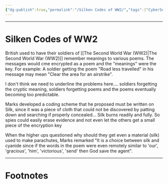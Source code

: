 ```yaml
---
{"dg-publish":true,"permalink":"/Silken Codes of WW2/","tags":["CyberSec","Military","History"]}
---
```



---
# Silken Codes of WW2
British used to have their soldiers of [[The Second World War (WW2)\|The Second World War (WW2)]] remember meanings to various poems. The messages would cme encrypted as a poem and the "meanings" were the key. For example: A soldier getting the poem "Road less travelled" in his message may mean "Clear the area for an airstrike".

I don't think we need to underline the problems here.... soldiers forgetting the cryptic meaning, soldiers forgetting poems and the poems eventually becoming too predictable.

Marks developed a coding scheme that he proposed must be written on Silk, since it was a piece of cloth that could not be discovered by patting down and searching if properly concealed...
Silk burns readily and fully. So spies could easily erase evidence and not even let the others get a small piece of the encryption key

When the higher ups questioned why should they get even a material (silk) used to make parachutes, Marks remarked "It is a choice between silk and cyanide since if the words in the poem were even remotely similar to 'our', 'gracious', 'him', 'victorious', 'send' then God save the agent". 


---
# Footnotes